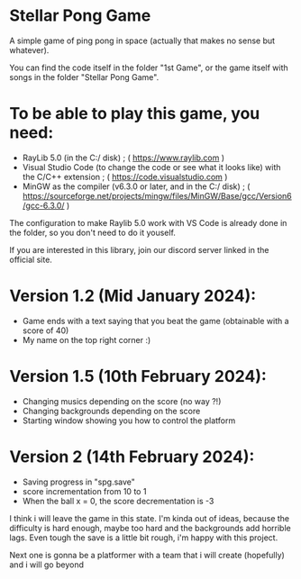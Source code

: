 # Stellar Pong Game

A simple game of ping pong in space (actually that makes no sense but whatever).

You can find the code itself in the folder "1st Game", or the game itself with songs in the folder "Stellar Pong Game".

# To be able to play this game, you need:
- RayLib 5.0 (in the C:/ disk) ; ( https://www.raylib.com )
- Visual Studio Code (to change the code or see what it looks like) with the C/C++ extension ;
( https://code.visualstudio.com )
- MinGW as the compiler (v6.3.0 or later, and in the C:/ disk) ; ( https://sourceforge.net/projects/mingw/files/MinGW/Base/gcc/Version6/gcc-6.3.0/ )

The configuration to make Raylib 5.0 work with VS Code is already done in the folder, so you don't need to do it youself.

If you are interested in this library, join our discord server linked in the official site.

# Version 1.2 (Mid January 2024): 

- Game ends with a text saying that you beat the game (obtainable with a score of 40)
- My name on the top right corner :)

# Version 1.5 (10th February 2024):

- Changing musics depending on the score (no way ?!)
- Changing backgrounds depending on the score
- Starting window showing you how to control the platform

# Version 2 (14th February 2024):

- Saving progress in "spg.save"
- score incrementation from 10 to 1
- When the ball x = 0, the score decrementation is -3

I think i will leave the game in this state. I'm kinda out of ideas, because the difficulty is hard enough, maybe too hard and the backgrounds add horrible lags. Even tough the save is a little bit rough, i'm happy with this project.

Next one is gonna be a platformer with a team that i will create (hopefully) and i will go beyond

